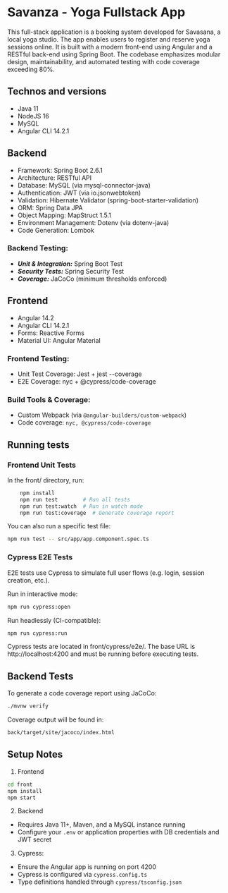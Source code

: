# Savanza - Yoga Fullstack App

This full-stack application is a booking system developed for Savasana, a local yoga studio. The app enables users to register and reserve yoga sessions online. It is built with a modern front-end using Angular and a RESTful back-end using Spring Boot. The codebase emphasizes modular design, maintainability, and automated testing with code coverage exceeding 80%.

## Technos and versions

- Java 11
- NodeJS 16
- MySQL
- Angular CLI 14.2.1

## Backend

- Framework: Spring Boot 2.6.1
- Architecture: RESTful API
- Database: MySQL (via mysql-connector-java)
- Authentication: JWT (via io.jsonwebtoken)
- Validation: Hibernate Validator (spring-boot-starter-validation)
- ORM: Spring Data JPA
- Object Mapping: MapStruct 1.5.1
- Environment Management: Dotenv (via dotenv-java)
- Code Generation: Lombok

### Backend Testing:

- **_Unit & Integration:_** Spring Boot Test
- **_Security Tests:_** Spring Security Test
- **_Coverage:_** JaCoCo (minimum thresholds enforced)

## Frontend

- Angular 14.2
- Angular CLI 14.2.1
- Forms: Reactive Forms
- Material UI: Angular Material

### Frontend Testing:

- Unit Test Coverage: Jest + jest --coverage
- E2E Coverage: nyc + @cypress/code-coverage

### Build Tools & Coverage:

- Custom Webpack (via `@angular-builders/custom-webpack`)
- Code coverage: `nyc, @cypress/code-coverage`

## Running tests

### Frontend Unit Tests

In the front/ directory, run:

```bash
    npm install
    npm run test        # Run all tests
    npm run test:watch  # Run in watch mode
    npm run test:coverage  # Generate coverage report
```

You can also run a specific test file:

```bash
npm run test -- src/app/app.component.spec.ts
```

### Cypress E2E Tests

E2E tests use Cypress to simulate full user flows (e.g. login, session creation, etc.).

Run in interactive mode:

```bash
npm run cypress:open
```

Run headlessly (CI-compatible):

```bash
npm run cypress:run
```

Cypress tests are located in front/cypress/e2e/. The base URL is http://localhost:4200 and must be running before executing tests.

## Backend Tests

To generate a code coverage report using JaCoCo:

```bash
./mvnw verify
```

Coverage output will be found in:

```bash
back/target/site/jacoco/index.html
```

## Setup Notes

1. Frontend

```bash
cd front
npm install
npm start
```

2. Backend

- Requires Java 11+, Maven, and a MySQL instance running
- Configure your `.env` or application properties with DB credentials and JWT secret

3. Cypress:

- Ensure the Angular app is running on port 4200
- Cypress is configured via `cypress.config.ts`
- Type definitions handled through `cypress/tsconfig.json`
